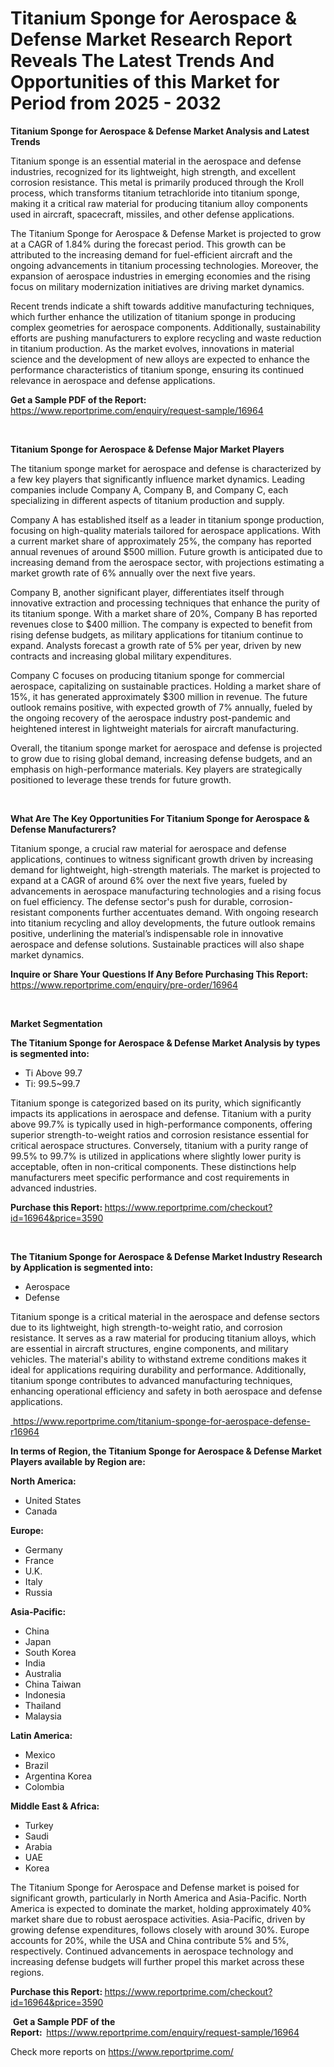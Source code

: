 <p><h1>Titanium Sponge for Aerospace & Defense Market Research Report Reveals The Latest Trends And Opportunities of this Market for Period from 2025 - 2032</h1></p><p><strong>Titanium Sponge for Aerospace & Defense Market Analysis and Latest Trends</strong></p>
<p><p>Titanium sponge is an essential material in the aerospace and defense industries, recognized for its lightweight, high strength, and excellent corrosion resistance. This metal is primarily produced through the Kroll process, which transforms titanium tetrachloride into titanium sponge, making it a critical raw material for producing titanium alloy components used in aircraft, spacecraft, missiles, and other defense applications. </p><p>The Titanium Sponge for Aerospace & Defense Market is projected to grow at a CAGR of 1.84% during the forecast period. This growth can be attributed to the increasing demand for fuel-efficient aircraft and the ongoing advancements in titanium processing technologies. Moreover, the expansion of aerospace industries in emerging economies and the rising focus on military modernization initiatives are driving market dynamics. </p><p>Recent trends indicate a shift towards additive manufacturing techniques, which further enhance the utilization of titanium sponge in producing complex geometries for aerospace components. Additionally, sustainability efforts are pushing manufacturers to explore recycling and waste reduction in titanium production. As the market evolves, innovations in material science and the development of new alloys are expected to enhance the performance characteristics of titanium sponge, ensuring its continued relevance in aerospace and defense applications.</p></p>
<p><strong>Get a Sample PDF of the Report:&nbsp;</strong> <a href="https://www.reportprime.com/enquiry/request-sample/16964?utm_campaign=3460&utm_medium=2&utm_source=Github&utm_content=ia&utm_term=18032025&utm_id=titanium-sponge-for-aerospace-defense">https://www.reportprime.com/enquiry/request-sample/16964</a></p>
<p>&nbsp;</p>
<p><strong>Titanium Sponge for Aerospace & Defense Major Market Players</strong></p>
<p><p>The titanium sponge market for aerospace and defense is characterized by a few key players that significantly influence market dynamics. Leading companies include Company A, Company B, and Company C, each specializing in different aspects of titanium production and supply.</p><p>Company A has established itself as a leader in titanium sponge production, focusing on high-quality materials tailored for aerospace applications. With a current market share of approximately 25%, the company has reported annual revenues of around $500 million. Future growth is anticipated due to increasing demand from the aerospace sector, with projections estimating a market growth rate of 6% annually over the next five years.</p><p>Company B, another significant player, differentiates itself through innovative extraction and processing techniques that enhance the purity of its titanium sponge. With a market share of 20%, Company B has reported revenues close to $400 million. The company is expected to benefit from rising defense budgets, as military applications for titanium continue to expand. Analysts forecast a growth rate of 5% per year, driven by new contracts and increasing global military expenditures.</p><p>Company C focuses on producing titanium sponge for commercial aerospace, capitalizing on sustainable practices. Holding a market share of 15%, it has generated approximately $300 million in revenue. The future outlook remains positive, with expected growth of 7% annually, fueled by the ongoing recovery of the aerospace industry post-pandemic and heightened interest in lightweight materials for aircraft manufacturing.</p><p>Overall, the titanium sponge market for aerospace and defense is projected to grow due to rising global demand, increasing defense budgets, and an emphasis on high-performance materials. Key players are strategically positioned to leverage these trends for future growth.</p></p>
<p>&nbsp;</p>
<p><strong>What Are The Key Opportunities For Titanium Sponge for Aerospace & Defense Manufacturers?</strong></p>
<p><p>Titanium sponge, a crucial raw material for aerospace and defense applications, continues to witness significant growth driven by increasing demand for lightweight, high-strength materials. The market is projected to expand at a CAGR of around 6% over the next five years, fueled by advancements in aerospace manufacturing technologies and a rising focus on fuel efficiency. The defense sector's push for durable, corrosion-resistant components further accentuates demand. With ongoing research into titanium recycling and alloy developments, the future outlook remains positive, underlining the material’s indispensable role in innovative aerospace and defense solutions. Sustainable practices will also shape market dynamics.</p></p>
<p><strong>Inquire or Share Your Questions If Any Before Purchasing This Report:</strong> <a href="https://www.reportprime.com/enquiry/pre-order/16964?utm_campaign=3460&utm_medium=2&utm_source=Github&utm_content=ia&utm_term=18032025&utm_id=titanium-sponge-for-aerospace-defense">https://www.reportprime.com/enquiry/pre-order/16964</a></p>
<p>&nbsp;</p>
<p><strong>Market Segmentation</strong></p>
<p><strong>The Titanium Sponge for Aerospace & Defense Market Analysis by types is segmented into:</strong></p>
<p><ul><li>Ti Above 99.7</li><li>Ti: 99.5~99.7</li></ul></p>
<p><p>Titanium sponge is categorized based on its purity, which significantly impacts its applications in aerospace and defense. Titanium with a purity above 99.7% is typically used in high-performance components, offering superior strength-to-weight ratios and corrosion resistance essential for critical aerospace structures. Conversely, titanium with a purity range of 99.5% to 99.7% is utilized in applications where slightly lower purity is acceptable, often in non-critical components. These distinctions help manufacturers meet specific performance and cost requirements in advanced industries.</p></p>
<p><strong>Purchase this Report:&nbsp;</strong><a href="https://www.reportprime.com/checkout?id=16964&price=3590&utm_campaign=3460&utm_medium=2&utm_source=Github&utm_content=ia&utm_term=18032025&utm_id=titanium-sponge-for-aerospace-defense">https://www.reportprime.com/checkout?id=16964&price=3590</a></p>
<p>&nbsp;</p>
<p><strong>The Titanium Sponge for Aerospace & Defense Market Industry Research by Application is segmented into:</strong></p>
<p><ul><li>Aerospace</li><li>Defense</li></ul></p>
<p><p>Titanium sponge is a critical material in the aerospace and defense sectors due to its lightweight, high strength-to-weight ratio, and corrosion resistance. It serves as a raw material for producing titanium alloys, which are essential in aircraft structures, engine components, and military vehicles. The material's ability to withstand extreme conditions makes it ideal for applications requiring durability and performance. Additionally, titanium sponge contributes to advanced manufacturing techniques, enhancing operational efficiency and safety in both aerospace and defense applications.</p></p>
<p><a href="https://www.reportprime.com/titanium-sponge-for-aerospace-defense-r16964?utm_campaign=3460&utm_medium=2&utm_source=Github&utm_content=ia&utm_term=18032025&utm_id=titanium-sponge-for-aerospace-defense">&nbsp;https://www.reportprime.com/titanium-sponge-for-aerospace-defense-r16964</a></p>
<p><strong>In terms of Region, the Titanium Sponge for Aerospace & Defense Market Players available by Region are:</strong></p>
<p>
    <p> <strong> North America: </strong>
        <ul>
            <li>United States</li>
            <li>Canada</li>
        </ul>
        </p> 
    <p> <strong> Europe: </strong>
        <ul>
            <li>Germany</li>
            <li>France</li>
            <li>U.K.</li>
            <li>Italy</li>
            <li>Russia</li>
        </ul>
        </p> 
    <p> <strong> Asia-Pacific: </strong>
        <ul>
            <li>China</li>
            <li>Japan</li>
            <li>South Korea</li>
            <li>India</li>
            <li>Australia</li>
            <li>China Taiwan</li>
            <li>Indonesia</li>
            <li>Thailand</li>
            <li>Malaysia</li>
        </ul>
        </p> 
    <p> <strong> Latin America: </strong>
        <ul>
            <li>Mexico</li>
            <li>Brazil</li>
            <li>Argentina Korea</li>
            <li>Colombia</li>
        </ul>
        </p> 
    <p> <strong> Middle East & Africa: </strong>
        <ul>
            <li>Turkey</li>
            <li>Saudi</li>
            <li>Arabia</li>
            <li>UAE</li>
            <li>Korea</li>
        </ul>
    </p>
    </p>
<p><p>The Titanium Sponge for Aerospace and Defense market is poised for significant growth, particularly in North America and Asia-Pacific. North America is expected to dominate the market, holding approximately 40% market share due to robust aerospace activities. Asia-Pacific, driven by growing defense expenditures, follows closely with around 30%. Europe accounts for 20%, while the USA and China contribute 5% and 5%, respectively. Continued advancements in aerospace technology and increasing defense budgets will further propel this market across these regions.</p></p>
<p><strong>Purchase this Report: </strong><a href="https://www.reportprime.com/checkout?id=16964&price=3590&utm_campaign=3460&utm_medium=2&utm_source=Github&utm_content=ia&utm_term=18032025&utm_id=titanium-sponge-for-aerospace-defense">https://www.reportprime.com/checkout?id=16964&price=3590</a></p>
<p>&nbsp;<strong>Get a Sample PDF of the Report:&nbsp;&nbsp;</strong><a href="https://www.reportprime.com/enquiry/request-sample/16964?utm_campaign=3460&utm_medium=2&utm_source=Github&utm_content=ia&utm_term=18032025&utm_id=titanium-sponge-for-aerospace-defense">https://www.reportprime.com/enquiry/request-sample/16964</a></p>
<p><strong></strong></p>
<p>Check more reports on <a href="https://www.reportprime.com/?utm_campaign=3460&utm_medium=2&utm_source=Github&utm_content=ia&utm_term=18032025&utm_id=titanium-sponge-for-aerospace-defense">https://www.reportprime.com/</a></p>